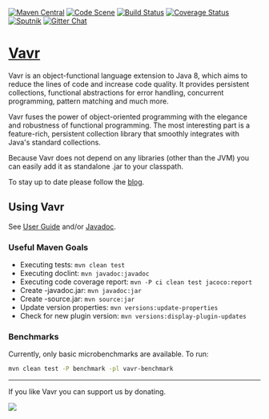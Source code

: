 [![Maven Central](https://maven-badges.herokuapp.com/maven-central/io.vavr/vavr/badge.png)](https://maven-badges.herokuapp.com/maven-central/io.vavr/vavr)
[![Code Scene](https://img.shields.io/badge/codescene-analyzed-brightgreen.svg)](https://codescene.io/projects/981/jobs/latest-successful/results)
[![Build Status](https://travis-ci.org/vavr-io/vavr.png)](https://travis-ci.org/vavr-io/vavr)
[![Coverage Status](https://codecov.io/github/vavr-io/vavr/coverage.png?branch=master)](https://codecov.io/github/vavr-io/vavr?branch=master)
[![Sputnik](https://sputnik.ci/conf/badge)](https://sputnik.ci/app#/builds/vavr-io/vavr)
[![Gitter Chat](https://badges.gitter.im/Join%20Chat.png)](https://gitter.im/vavr-io/vavr)

# [Vavr](http://vavr.io/)

Vavr is an object-functional language extension to Java 8, which aims to reduce the lines of code and increase code quality.
It provides persistent collections, functional abstractions for error handling, concurrent programming, pattern matching and much more.

Vavr fuses the power of object-oriented programming with the elegance and robustness of functional programming.
The most interesting part is a feature-rich, persistent collection library that smoothly integrates with Java's standard collections.

Because Vavr does not depend on any libraries (other than the JVM) you can easily add it as standalone .jar to your classpath.

To stay up to date please follow the [blog](http://blog.vavr.io).

## Using Vavr

See [User Guide](http://docs.vavr.io) and/or [Javadoc](http://www.javadoc.io/doc/io.vavr/vavr).

### Useful Maven Goals

* Executing tests: `mvn clean test`
* Executing doclint: `mvn javadoc:javadoc`
* Executing code coverage report: `mvn -P ci clean test jacoco:report`
* Create -javadoc.jar: `mvn javadoc:jar`
* Create -source.jar: `mvn source:jar`
* Update version properties: `mvn versions:update-properties`
* Check for new plugin version: `mvn versions:display-plugin-updates`

### Benchmarks

Currently, only basic microbenchmarks are available. To run:

```bash
mvn clean test -P benchmark -pl vavr-benchmark
```

---

If you like Vavr you can support us by donating.

<a href="https://www.paypal.com/cgi-bin/webscr?cmd=_s-xclick&hosted_button_id=8ZR8YCWB9K5WA">
<img src="https://cloud.githubusercontent.com/assets/743833/23549988/02d66ccc-000f-11e7-8764-a257b21377bd.gif">
</a>
